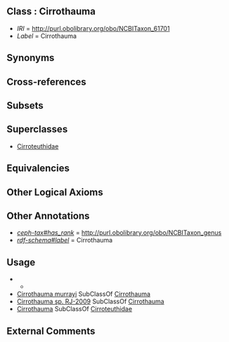 
## Class : Cirrothauma

 * *IRI* = http://purl.obolibrary.org/obo/NCBITaxon_61701
 * *Label* = Cirrothauma

## Synonyms


## Cross-references


## Subsets


## Superclasses

 * [Cirroteuthidae](../../NCBITaxon/00/NCBITaxon_61700.md)

## Equivalencies


## Other Logical Axioms


## Other Annotations

 * *[ceph-tax#has_rank](../../ceph-tax#has/nk/ceph-tax#has_rank.md)* = http://purl.obolibrary.org/obo/NCBITaxon_genus
 * *[rdf-schema#label](../../el/rdf-schema#label.md)* = Cirrothauma

## Usage

 * -
 * [Cirrothauma murrayi](../../NCBITaxon/02/NCBITaxon_61702.md) SubClassOf [Cirrothauma](../../NCBITaxon/01/NCBITaxon_61701.md)
 * [Cirrothauma sp. RJ-2009](../../NCBITaxon/35/NCBITaxon_692435.md) SubClassOf [Cirrothauma](../../NCBITaxon/01/NCBITaxon_61701.md)
 * [Cirrothauma](../../NCBITaxon/01/NCBITaxon_61701.md) SubClassOf [Cirroteuthidae](../../NCBITaxon/00/NCBITaxon_61700.md)

## External Comments

